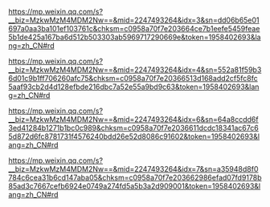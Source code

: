 https://mp.weixin.qq.com/s?__biz=MzkwMzM4MDM2Nw==&mid=2247493264&idx=3&sn=dd06b65e01697a0aa3ba101ef103761c&chksm=c0958a70f7e203664ce7b1eefe5459feae5b1de425a167ba6d512b503303ab5969717290669e&token=1958402693&lang=zh_CN#rd

https://mp.weixin.qq.com/s?__biz=MzkwMzM4MDM2Nw==&mid=2247493264&idx=4&sn=552a81f59b36d01c9b1ff706260afc75&chksm=c0958a70f7e20366513d168add2cf5fc8fc5aaf93cb2d4d128efbde216dbc7a52e55a9bd9c63&token=1958402693&lang=zh_CN#rd

https://mp.weixin.qq.com/s?__biz=MzkwMzM4MDM2Nw==&mid=2247493264&idx=6&sn=64a8ccdd6f3ed41284b1271b1bc0c989&chksm=c0958a70f7e2036611dcdc18341ac67c65d872d6fc8781731f4576240bdd26e52d8086c91602&token=1958402693&lang=zh_CN#rd

https://mp.weixin.qq.com/s?__biz=MzkwMzM4MDM2Nw==&mid=2247493264&idx=7&sn=a35948d8f0784c6cea31b6cd147aba05&chksm=c0958a70f7e203662986efad07fd9178b85ad3c7667cefb6924e0749a274fd5a5b3a2d909001&token=1958402693&lang=zh_CN#rd
